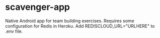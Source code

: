 # scavenger-app

Native Android app for team building exercises. Requires some configuration for Redis in Heroku. Add REDISCLOUD_URL="URLHERE" to .env file. 
